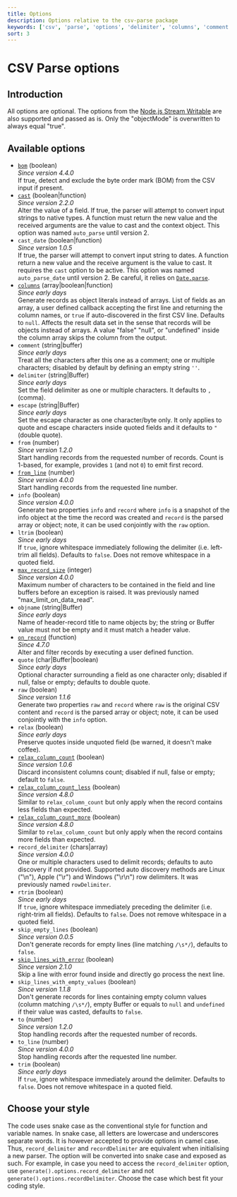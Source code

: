 ```yaml
---
title: Options
description: Options relative to the csv-parse package
keywords: ['csv', 'parse', 'options', 'delimiter', 'columns', 'comment', 'escape']
sort: 3
---
```


# CSV Parse options

## Introduction

All options are optional. The options from the [Node.js Stream Writable](https://nodejs.org/api/stream.html#stream_constructor_new_stream_writable_options) are also supported and passed as is. Only the "objectMode" is overwritten to always equal "true".

## Available options

* [`bom`](/parse/options/bom/) (boolean)   
  _Since version 4.4.0_   
  If true, detect and exclude the byte order mark (BOM) from the CSV input if present.
* [`cast`](/parse/options/cast/) (boolean|function)   
  _Since version 2.2.0_   
  Alter the value of a field. If true, the parser will attempt to convert input strings to native types. A function must return the new value and the received arguments are the value to cast and the context object. This option was named `auto_parse` until version 2.
* `cast_date` (boolean|function)   
  _Since version 1.0.5_   
  If true, the parser will attempt to convert input string to dates. A function return a new value and the receive argument is the value to cast. It requires the `cast` option to be active. This option was named `auto_parse_date` until version 2. Be careful, it relies on [`Date.parse`](https://developer.mozilla.org/en-US/docs/Web/JavaScript/Reference/Global_Objects/Date/parse).
* [`columns`](/parse/options/columns/) (array|boolean|function)   
  _Since early days_   
  Generate records as object literals instead of arrays. List of fields as an array, a user defined callback accepting the first line and returning the column names, or `true` if auto-discovered in the first CSV line. Defaults to `null`. Affects the result data set in the sense that records will be objects instead of arrays. A value "false" "null", or "undefined" inside the column array skips the column from the output.
* `comment` (string|buffer)   
  _Since early days_   
  Treat all the characters after this one as a comment; one or multiple characters; disabled by default by defining an empty string `''`.
* `delimiter` (string|Buffer)   
  _Since early days_   
  Set the field delimiter as one or multiple characters. It defaults to `,` (comma).
* `escape` (string|Buffer)   
  _Since early days_   
  Set the escape character as one character/byte only. It only applies to quote and escape characters inside quoted fields and it defaults to `"` (double quote).
* `from` (number)   
  _Since version 1.2.0_   
  Start handling records from the requested number of records. Count is 1-based, for example, provides `1` (and not `0`) to emit first record.
* [`from_line`](/parse/options/from_line/) (number)   
  _Since version 4.0.0_   
  Start handling records from the requested line number.
* `info` (boolean)   
  _Since version 4.0.0_   
  Generate two properties `info` and `record` where `info` is a snapshot of the info object at the time the record was created and `record` is the parsed array or object; note, it can be used conjointly with the `raw` option.
* `ltrim` (boolean)   
  _Since early days_   
  If `true`, ignore whitespace immediately following the delimiter (i.e. left-trim all fields). Defaults to `false`. Does not remove whitespace in a quoted field.
* [`max_record_size`](/parse/options/max_record_size/) (integer)   
  _Since version 4.0.0_   
  Maximum number of characters to be contained in the field and line buffers before an exception is raised. It was previously named "max_limit_on_data_read".
* `objname` (string|Buffer)   
  _Since early days_   
  Name of header-record title to name objects by; the string or Buffer value must not be empty and it must match a header value.
* [`on_record`](/parse/options/on_record/) (function)   
  _Since 4.7.0_   
  Alter and filter records by executing a user defined function.
* `quote` (char|Buffer|boolean)   
  _Since early days_   
  Optional character surrounding a field as one character only; disabled if null, false or empty; defaults to double quote.
* `raw` (boolean)   
  _Since version 1.1.6_   
  Generate two properties `raw` and `record` where `raw` is the original CSV content and `record` is the parsed array or object; note, it can be used conjointly with the `info` option.
* `relax` (boolean)   
  _Since early days_   
  Preserve quotes inside unquoted field (be warned, it doesn't make coffee).
* [`relax_column_count`](/parse/options/relax_column_count/) (boolean)   
  _Since version 1.0.6_   
  Discard inconsistent columns count; disabled if null, false or empty; default to `false`.
* [`relax_column_count_less`](/parse/options/relax_column_count/) (boolean)   
  _Since version 4.8.0_   
  Similar to `relax_column_count` but only apply when the record contains less fields than expected.
* [`relax_column_count_more`](/parse/options/relax_column_count/) (boolean)   
  _Since version 4.8.0_   
  Similar to `relax_column_count` but only apply when the record contains more fields than expected.
* `record_delimiter` (chars|array)   
  _Since version 4.0.0_   
  One or multiple characters used to delimit records; defaults to auto discovery if not provided. Supported auto discovery methods are Linux ("\n"), Apple ("\r") and Windows ("\r\n") row delimiters. It was previously named `rowDelimiter`.
* `rtrim` (boolean)   
  _Since early days_   
  If `true`, ignore whitespace immediately preceding the delimiter (i.e. right-trim all fields). Defaults to `false`.  Does not remove whitespace in a quoted field.
* `skip_empty_lines` (boolean)   
  _Since version 0.0.5_   
  Don't generate records for empty lines (line matching `/\s*/`), defaults to `false`.
* [`skip_lines_with_error`](/parse/options/skip_lines_with_error/) (boolean)   
  _Since version 2.1.0_   
  Skip a line with error found inside and directly go process the next line.
* `skip_lines_with_empty_values` (boolean)   
  _Since version 1.1.8_   
  Don't generate records for lines containing empty column values (column matching `/\s*/`), empty Buffer or equals to `null` and `undefined` if their value was casted, defaults to `false`.
* `to` (number)   
  _Since version 1.2.0_   
  Stop handling records after the requested number of records.
* `to_line` (number)   
  _Since version 4.0.0_   
  Stop handling records after the requested line number.
* `trim` (boolean)   
  _Since early days_   
  If `true`, ignore whitespace immediately around the delimiter. Defaults to `false`. Does not remove whitespace in a quoted field.

## Choose your style

The code uses snake case as the conventional style for function and variable names. In snake case, all letters are lowercase and underscores separate words. It is however accepted to provide options in camel case. Thus, `record_delimiter` and `recordDelimiter` are equivalent when initialising a new parser. The option will be converted into snake case and exposed as such. For example, in case you need to access the `record_delimiter` option, use `generate().options.record_delimiter` and not `generate().options.recordDelimiter`. Choose the case which best fit your coding style.
